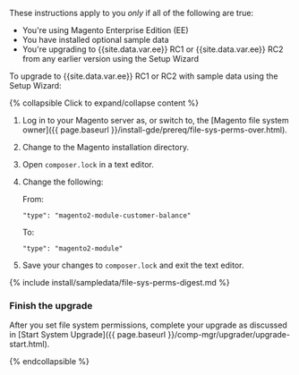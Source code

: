 <div markdown="1">

These instructions apply to you *only* if all of the following are true:

*	You're using Magento Enterprise Edition (EE)
*	You have installed optional sample data
*	You're upgrading to {{site.data.var.ee}} RC1 or {{site.data.var.ee}} RC2 from any earlier version using the Setup Wizard

To upgrade to {{site.data.var.ee}} RC1 or RC2 with sample data using the Setup Wizard:

{% collapsible Click to expand/collapse content %}

1.	Log in to your Magento server as, or switch to, the [Magento file system owner]({{ page.baseurl }}/install-gde/prereq/file-sys-perms-over.html).
2.	Change to the Magento installation directory.
3.	Open `composer.lock` in a text editor.
4.	Change the following:

	From:

		"type": "magento2-module-customer-balance"

	To:

		"type": "magento2-module"
5.	Save your changes to `composer.lock` and exit the text editor.

{% include install/sampledata/file-sys-perms-digest.md %}

### Finish the upgrade
After you set file system permissions, complete your upgrade as discussed in [Start System Upgrade]({{ page.baseurl }}/comp-mgr/upgrader/upgrade-start.html).

{% endcollapsible %}
